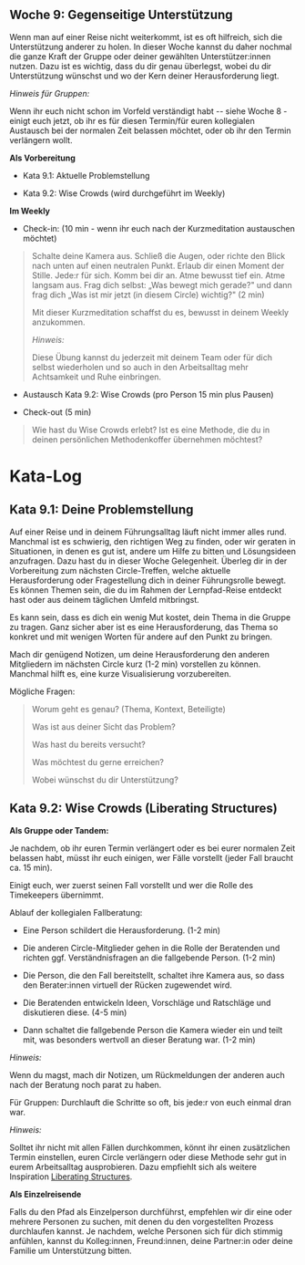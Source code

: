 ## Woche 9: Gegenseitige Unterstützung

Wenn man auf einer Reise nicht weiterkommt, ist es oft hilfreich, sich die Unterstützung anderer zu holen. In dieser Woche kannst du daher nochmal die ganze Kraft der Gruppe oder deiner gewählten Unterstützer:innen nutzen. Dazu ist es wichtig, dass du dir genau überlegst, wobei du dir Unterstützung wünschst und wo der Kern deiner Herausforderung liegt.

*Hinweis für Gruppen:*

Wenn ihr euch nicht schon im Vorfeld verständigt habt -- siehe Woche 8 - einigt euch jetzt, ob ihr es für diesen Termin/für euren kollegialen Austausch bei der normalen Zeit belassen möchtet, oder ob ihr den Termin verlängern wollt.

**Als Vorbereitung**

- Kata 9.1: Aktuelle Problemstellung

- Kata 9.2: Wise Crowds (wird durchgeführt im Weekly)

**Im Weekly**

- Check-in: (10 min - wenn ihr euch nach der Kurzmeditation austauschen möchtet)

> Schalte deine Kamera aus. Schließ die Augen, oder richte den Blick nach unten auf einen neutralen Punkt. Erlaub dir einen Moment der Stille. Jede:r für sich. Komm bei dir an. Atme bewusst tief ein. Atme langsam aus. Frag dich selbst: „Was bewegt mich gerade?" und dann frag dich „Was ist mir jetzt (in diesem Circle) wichtig?" (2 min)
> 
> Mit dieser Kurzmeditation schaffst du es, bewusst in deinem Weekly anzukommen.
> 
> *Hinweis:*
> 
> Diese Übung kannst du jederzeit mit deinem Team oder für dich selbst wiederholen und so auch in den Arbeitsalltag mehr Achtsamkeit und Ruhe einbringen.

- Austausch Kata 9.2: Wise Crowds (pro Person 15 min plus Pausen)

- Check-out (5 min)

> Wie hast du Wise Crowds erlebt? Ist es eine Methode, die du in deinen persönlichen Methodenkoffer übernehmen möchtest?

# Kata-Log

## Kata 9.1: Deine Problemstellung

Auf einer Reise und in deinem Führungsalltag läuft nicht immer alles rund. Manchmal ist es schwierig, den richtigen Weg zu finden, oder wir geraten in Situationen, in denen es gut ist, andere um Hilfe zu bitten und Lösungsideen anzufragen. Dazu hast du in dieser Woche Gelegenheit. Überleg dir in der Vorbereitung zum nächsten Circle-Treffen, welche aktuelle Herausforderung oder Fragestellung dich in deiner Führungsrolle bewegt. Es können Themen sein, die du im Rahmen der Lernpfad-Reise entdeckt hast oder aus deinem täglichen Umfeld mitbringst.

Es kann sein, dass es dich ein wenig Mut kostet, dein Thema in die Gruppe zu tragen. Ganz sicher aber ist es eine Herausforderung, das Thema so konkret und mit wenigen Worten für andere auf den Punkt zu bringen.

Mach dir genügend Notizen, um deine Herausforderung den anderen Mitgliedern im nächsten Circle kurz (1-2 min) vorstellen zu können. Manchmal hilft es, eine kurze Visualisierung vorzubereiten.

Mögliche Fragen:

> Worum geht es genau? (Thema, Kontext, Beteiligte)
> 
> Was ist aus deiner Sicht das Problem?
> 
> Was hast du bereits versucht?
> 
> Was möchtest du gerne erreichen?
> 
> Wobei wünschst du dir Unterstützung?

## Kata 9.2: Wise Crowds (Liberating Structures)

**Als Gruppe oder Tandem:**

Je nachdem, ob ihr euren Termin verlängert oder es bei eurer normalen Zeit belassen habt, müsst ihr euch einigen, wer Fälle vorstellt (jeder Fall braucht ca. 15 min).

Einigt euch, wer zuerst seinen Fall vorstellt und wer die Rolle des Timekeepers übernimmt.

Ablauf der kollegialen Fallberatung:

- Eine Person schildert die Herausforderung. (1-2 min)

- Die anderen Circle-Mitglieder gehen in die Rolle der Beratenden und richten ggf. Verständnisfragen an die fallgebende Person. (1-2 min)

- Die Person, die den Fall bereitstellt, schaltet ihre Kamera aus, so dass den Berater:innen virtuell der Rücken zugewendet wird.

- Die Beratenden entwickeln Ideen, Vorschläge und Ratschläge und diskutieren diese. (4-5 min)

- Dann schaltet die fallgebende Person die Kamera wieder ein und teilt mit, was besonders wertvoll an dieser Beratung war. (1-2 min)

*Hinweis:*

Wenn du magst, mach dir Notizen, um Rückmeldungen der anderen auch nach der Beratung noch parat zu haben.

Für Gruppen: Durchlauft die Schritte so oft, bis jede:r von euch einmal dran war.

*Hinweis:*

Solltet ihr nicht mit allen Fällen durchkommen, könnt ihr einen zusätzlichen Termin einstellen, euren Circle verlängern oder diese Methode sehr gut in eurem Arbeitsalltag ausprobieren. Dazu empfiehlt sich als weitere Inspiration [Liberating Structures](https://www.liberatingstructures.com/).

**Als Einzelreisende**

Falls du den Pfad als Einzelperson durchführst, empfehlen wir dir eine oder mehrere Personen zu suchen, mit denen du den vorgestellten Prozess durchlaufen kannst. Je nachdem, welche Personen sich für dich stimmig anfühlen, kannst du Kolleg:innen, Freund:innen, deine Partner:in oder deine Familie um Unterstützung bitten.
